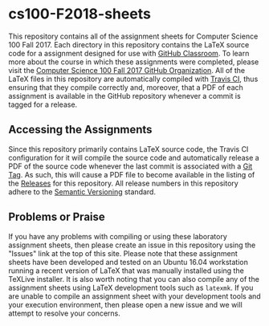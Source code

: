 # cs100-F2018-sheets

This repository contains all of the assignment sheets for Computer Science 100
Fall 2017. Each directory in this repository contains the LaTeX source code for
a assignment designed for use with [GitHub
Classroom](https://classroom.github.com/). To learn more about the course in
which these assignments were completed, please visit the [Computer Science 100
Fall 2017 GitHub
Organization](https://github.com/Allegheny-Computer-Science-100-F2018). All of
the LaTeX files in this repository are automatically compiled with [Travis
CI](https://travis-ci.org/), thus ensuring that they compile correctly and,
moreover, that a PDF of each assignment is available in the GitHub repository
whenever a commit is tagged for a release.

## Accessing the Assignments

Since this repository primarily contains LaTeX source code, the Travis CI
configuration for it will compile the source code and automatically release a
PDF of the source code whenever the last commit is associated with a [Git
Tag](https://git-scm.com/book/en/v2/Git-Basics-Tagging). As such, this will
cause a PDF file to become available in the listing of
the [Releases](https://github.com/Allegheny-Computer-Science-100-F2018/cs100-F2018-labs/releases)
for this repository. All release numbers in this repository adhere to the
[Semantic Versioning](http://semver.org/) standard.

## Problems or Praise

If you have any problems with compiling or using these laboratory assignment
sheets, then please create an issue in this repository using the "Issues" link
at the top of this site. Please note that these assignment sheets have been
developed and tested on an Ubuntu 16.04 workstation running a recent version of
LaTeX that was manually installed using the TeXLive installer. It is also worth
noting that you can also compile any of the assignment sheets using LaTeX
development tools such as `latexmk`. If you are unable to compile an assignment
sheet with your development tools and your execution environment, then please
open a new issue and we will attempt to resolve your concerns.
